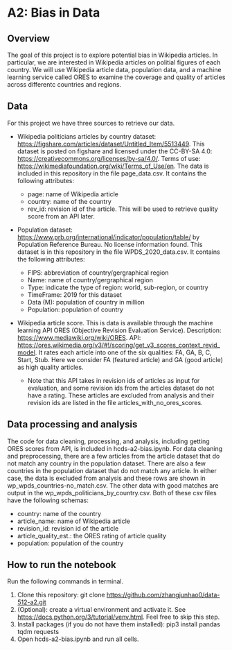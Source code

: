 # A2: Bias in Data

## Overview
The goal of this project is to explore potential bias in Wikipedia articles. In particular, we are interested in Wikipedia articles on politial figures of each country. We will use Wikipedia article data, population data, and a machine learning service called ORES to examine the coverage and quality of articles across differentc countries and regions.

## Data
For this project we have three sources to retrieve our data.
* Wikipedia politicians articles by country dataset: https://figshare.com/articles/dataset/Untitled_Item/5513449. This dataset is posted on figshare and licensed under the CC-BY-SA 4.0: https://creativecommons.org/licenses/by-sa/4.0/. Terms of use: https://wikimediafoundation.org/wiki/Terms_of_Use/en. The data is included in this repository in the file page_data.csv. It contains the following attributes:
  * page: name of Wikipedia article
  * country: name of the country
  * rev_id: revision id of the article. This will be used to retrieve quality score from an API later.

* Population dataset: https://www.prb.org/international/indicator/population/table/ by Population Reference Bureau. No license information found. This dataset is in this repository in the file WPDS_2020_data.csv. It contains the following attributes:
  * FIPS: abbreviation of country/gergraphical region
  * Name: name of country/gergraphical region
  * Type: indicate the type of region: world, sub-region, or country
  * TimeFrame: 2019 for this dataset
  * Data (M): population of country in million
  * Population: population of country

* Wikipedia article score. This is data is available through the machine learning API ORES (Objective Revision Evaluation Service). Description: https://www.mediawiki.org/wiki/ORES. API: https://ores.wikimedia.org/v3/#!/scoring/get_v3_scores_context_revid_model. It rates each article into one of the six qualities: FA, GA, B, C, Start, Stub. Here we consider FA (featured article) and GA (good article) as high quality articles.
  * Note that this API takes in revision ids of articles as input for evaluation, and some revision ids from the articles dataset do not have a rating. These articles are excluded from analysis and their revision ids are listed in the file articles_with_no_ores_scores.

## Data processing and analysis
The code for data cleaning, processing, and analysis, including getting ORES scores from API, is included in hcds-a2-bias.ipynb. For data cleaning and preprocessing, there are a few articles from the article dataset that do not match any country in the population dataset. There are also a few countries in the population dataset that do not match any article. In either case, the data is excluded from analysis and these rows are shown in wp_wpds_countries-no_match.csv.
The other data with good matches are output in the wp_wpds_politicians_by_country.csv. Both of these csv files have the following schemas:
* country: name of the country
* article_name: name of Wikipedia article
* revision_id: revision id of the article
* article_quality_est.: the ORES rating of article quality
* population: population of the country

## How to run the notebook
Run the following commands in terminal.
1. Clone this repository: git clone https://github.com/zhangjunhao0/data-512-a2.git
2. (Optional): create a virtual environment and activate it. See https://docs.python.org/3/tutorial/venv.html. Feel free to skip this step.
3. Install packages (if you do not have them installed): pip3 install pandas tqdm requests
4. Open hcds-a2-bias.ipynb and run all cells.
